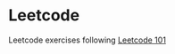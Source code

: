 # Leetcode

Leetcode exercises following [Leetcode 101](https://github.com/changgyhub/leetcode_101)
